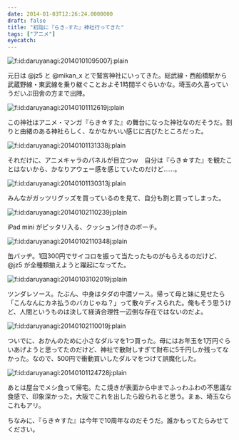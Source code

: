 ```yaml
---
date: 2014-01-03T12:26:24.0000000
draft: false
title: "初詣に『らき☆すた』神社行ってきた"
tags: ["アニメ"]
eyecatch: 
---
```

<p><span itemscope itemtype="http://schema.org/Photograph"><img src="20140101095007.jpg" alt="f:id:daruyanagi:20140101095007j:plain" title="f:id:daruyanagi:20140101095007j:plain" class="hatena-fotolife" itemprop="image"></span></p><p>元日は @jz5 と @mikan_x とで鷲宮神社にいってきた。総武線・西船橋駅から武蔵野線・東武線を乗り継ぐことおよそ1時間半ぐらいかな。埼玉の久喜っていうだいぶ田舎の方まで出陣。</p><p><span itemscope itemtype="http://schema.org/Photograph"><img src="20140101112619.jpg" alt="f:id:daruyanagi:20140101112619j:plain" title="f:id:daruyanagi:20140101112619j:plain" class="hatena-fotolife" itemprop="image"></span></p><p>この神社はアニメ・マンガ『らき☆すた』の舞台になった神社なのだそうだ。割りと由緒のある神社らしく、なかなかいい感じに古びたところだった。</p><p><span itemscope itemtype="http://schema.org/Photograph"><img src="20140101131338.jpg" alt="f:id:daruyanagi:20140101131338j:plain" title="f:id:daruyanagi:20140101131338j:plain" class="hatena-fotolife" itemprop="image"></span></p><p>それだけに、アニメキャラのパネルが目立つｗ　自分は『らき☆すた』を観たことはないから、かなりアウェー感を感じていたのだけど……。</p><p><span itemscope itemtype="http://schema.org/Photograph"><img src="20140101130313.jpg" alt="f:id:daruyanagi:20140101130313j:plain" title="f:id:daruyanagi:20140101130313j:plain" class="hatena-fotolife" itemprop="image"></span></p><p>みんながガッツリグッズを買っているのを見て、自分も割と買ってしまった。</p><p><span itemscope itemtype="http://schema.org/Photograph"><img src="20140102110239.jpg" alt="f:id:daruyanagi:20140102110239j:plain" title="f:id:daruyanagi:20140102110239j:plain" class="hatena-fotolife" itemprop="image"></span></p><p>iPad mini がピッタリ入る、クッション付きのポーチ。</p><p><span itemscope itemtype="http://schema.org/Photograph"><img src="20140102110348.jpg" alt="f:id:daruyanagi:20140102110348j:plain" title="f:id:daruyanagi:20140102110348j:plain" class="hatena-fotolife" itemprop="image"></span></p><p>缶バッヂ。1回300円でサイコロを振って当たったものがもらえるのだけど、@jz5 が全種類揃えようと躍起になってた。</p><p><span itemscope itemtype="http://schema.org/Photograph"><img src="20140103102019.jpg" alt="f:id:daruyanagi:20140103102019j:plain" title="f:id:daruyanagi:20140103102019j:plain" class="hatena-fotolife" itemprop="image"></span></p><p>ツンダレソース。たぶん、中身はタダの中濃ソース。帰って母と妹に見せたら「こんなんにカネ払うのバカじゃね？」って散々ディスられた。俺もそう思うけど、人間というものは決して経済合理性一辺倒な存在ではないのだよ。</p><p><span itemscope itemtype="http://schema.org/Photograph"><img src="20140102110019.jpg" alt="f:id:daruyanagi:20140102110019j:plain" title="f:id:daruyanagi:20140102110019j:plain" class="hatena-fotolife" itemprop="image"></span></p><p>ついでに、おかんのために小さなダルマを1つ買った。母にはお年玉を1万円ぐらいあげようと思ってたのだけど、神社で散財しすぎて財布に5千円しか残ってなかった。なので、500円で衝動買いしたダルマをつけて誤魔化した。</p><p><span itemscope itemtype="http://schema.org/Photograph"><img src="20140101124728.jpg" alt="f:id:daruyanagi:20140101124728j:plain" title="f:id:daruyanagi:20140101124728j:plain" class="hatena-fotolife" itemprop="image"></span></p><p>あとは屋台でメシ食って帰宅。たこ焼きが表面から中までふっわふわの不思議な食感で、印象深かった。大阪でこれを出したら殴られると思う。まぁ、埼玉ならこれもアリ。</p><p>ちなみに、『らき☆すた』は今年で10周年なのだそうだ。誰かもってたらみせてください。</p>
